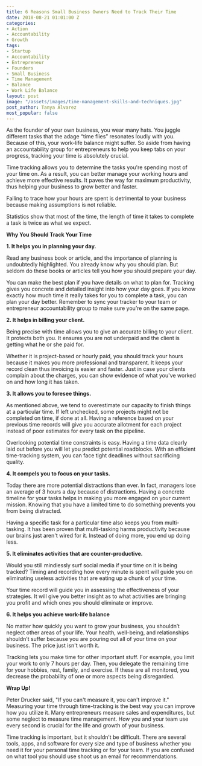 ```yaml
---
title: 6 Reasons Small Business Owners Need to Track Their Time
date: 2018-08-21 01:01:00 Z
categories:
- Action
- Accountability
- Growth
tags:
- Startup
- Accountability
- Entrepreneur
- Founders
- Small Business
- Time Management
- Balance
- Work Life Balance
layout: post
image: "/assets/images/time-management-skills-and-techniques.jpg"
post_author: Tanya Alvarez
most_popular: false
---
```


As the founder of your own business, you wear many hats. You juggle different tasks that the adage “time flies” resonates loudly with you. Because of this, your work-life balance might suffer. So aside from having an accountability group for entrepreneurs to help you keep tabs on your progress, tracking your time is absolutely crucial.

Time tracking allows you to determine the tasks you're spending most of your time on. As a result, you can better manage your working hours and achieve more effective results. It paves the way for maximum productivity, thus helping your business to grow better and faster.

Failing to trace how your hours are spent is detrimental to your business because making assumptions is not reliable.

Statistics show that most of the time, the length of time it takes to complete a task is twice as what we expect.

**Why You Should Track Your Time**

**1. It helps you in planning your day.**

Read any business book or article, and the importance of planning is undoubtedly highlighted. You already know why you should plan. But seldom do these books or articles tell you how you should prepare your day.

You can make the best plan if you have details on what to plan for. Tracking gives you concrete and detailed insight into how your day goes. If you know exactly how much time it really takes for you to complete a task, you can plan your day better. Remember to sync your tracker to your team or entrepreneur accountability group to make sure you’re on the same page.

**2. It helps in billing your client.**

Being precise with time allows you to give an accurate billing to your client. It protects both you. It ensures you are not underpaid and the client is getting what he or she paid for.

Whether it is project-based or hourly paid, you should track your hours because it makes you more professional and transparent. It keeps your record clean thus invoicing is easier and faster. Just in case your clients complain about the charges, you can show evidence of what you've worked on and how long it has taken.

**3. It allows you to foresee things.**

As mentioned above, we tend to overestimate our capacity to finish things at a particular time. If left unchecked, some projects might not be completed on time, if done at all. Having a reference based on your previous time records will give you accurate allotment for each project instead of poor estimates for every task on the pipeline.

Overlooking potential time constraints is easy. Having a time data clearly laid out before you will let you predict potential roadblocks. With an efficient time-tracking system, you can face tight deadlines without sacrificing quality.

**4. It compels you to focus on your tasks.**

Today there are more potential distractions than ever. In fact, managers lose an average of 3 hours a day because of distractions. Having a concrete timeline for your tasks helps in making you more engaged on your current mission. Knowing that you have a limited time to do something prevents you from being distracted.

Having a specific task for a particular time also keeps you from multi-tasking. It has been proven that multi-tasking harms productivity because our brains just aren't wired for it. Instead of doing more, you end up doing less.

**5. It eliminates activities that are counter-productive.**

Would you still mindlessly surf social media if your time on it is being tracked? Timing and recording how every minute is spent will guide you on eliminating useless activities that are eating up a chunk of your time.

Your time record will guide you in assessing the effectiveness of your strategies. It will give you better insight as to what activities are bringing you profit and which ones you should eliminate or improve.

**6. It helps you achieve work-life balance**

No matter how quickly you want to grow your business, you shouldn’t neglect other areas of your life. Your health, well-being, and relationships shouldn’t suffer because you are pouring out all of your time on your business. The price just isn't worth it.

Tracking lets you make time for other important stuff. For example, you limit your work to only 7 hours per day. Then, you delegate the remaining time for your hobbies, rest, family, and exercise. If these are all monitored, you decrease the probability of one or more aspects being disregarded.

**Wrap Up!**

Peter Drucker said, "If you can't measure it, you can't improve it." Measuring your time through time-tracking is the best way you can improve how you utilize it. Many entrepreneurs measure sales and expenditures, but some neglect to measure time management. How you and your team use every second is crucial for the life and growth of your business.

Time tracking is important, but it shouldn’t be difficult. There are several tools, apps, and software for every size and type of business whether you need it for your personal time tracking or for your team. If you are confused on what tool you should use shoot us an email for recommendations.&nbsp;